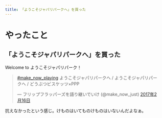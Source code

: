 ```yaml
---
title: 「ようこそジャパリパークへ」を買った
---
```


<script async src="//platform.twitter.com/widgets.js" charset="utf-8"></script>

# やったこと

## 「ようこそジャパリパークへ」を買った

Welcome to ようこそジャパリパーク！

<blockquote class="twitter-tweet" data-lang="ja"><p lang="ja" dir="ltr"><a href="https://twitter.com/hashtag/make_now_playing?src=hash">#make_now_playing</a> ようこそジャパリパークへ / ようこそジャパリパークへ / どうぶつビスケッツ×PPP</p>&mdash; フリップフラッパーズを語り継いでいけ (@make_now_just) <a href="https://twitter.com/make_now_just/status/832044308999966720">2017年2月16日</a></blockquote>

抗えなかったという感じ。けものはいてものけものはいないんだよなぁ。
